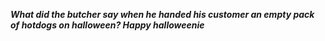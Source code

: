 _**What did the butcher say when he handed his customer an empty pack of hotdogs on halloween? Happy halloweenie**_

